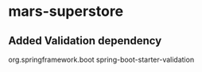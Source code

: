 # mars-superstore
## Added Validation dependency
 <dependency>
  <groupId>org.springframework.boot</groupId>
  <artifactId>spring-boot-starter-validation</artifactId>
</dependency>
